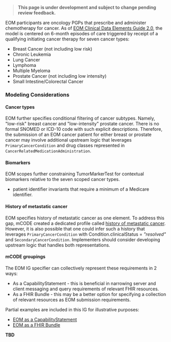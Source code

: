 <blockquote class="stu-note">
    <p>
    <strong>This page is under development and subject to change pending review feedback.</strong>
    </p>
</blockquote>

EOM participants are oncology PGPs that prescribe and administer chemotherapy for cancer. As of [EOM Clinical Data Elements Guide 2.0](https://www.cms.gov/priorities/innovation/media/document/eom-clinical-data-elements-guide), the model is centered on 6-month episodes of care triggered by receipt of a qualifying initiating cancer therapy for seven cancer types:
* Breast Cancer (not including low risk)
* Chronic Leukemia
* Lung Cancer
* Lymphoma
* Multiple Myeloma
* Prostate Cancer (not including low intensity)
* Small Intestine/Colorectal Cancer

### Modeling Considerations

#### Cancer types

EOM further specifies conditional filtering of cancer subtypes. Namely, "low-risk" breast cancer and "low-intensity" prostate cancer. There is no formal SNOMED or ICD-10 code with such explicit descriptions. Therefore, the submission of an EOM cancer patient for either breast or prostate cancer may involve additional upstream logic that leverages `PrimaryCancerCondition` and drug classes represented in `CancerRelatedMedicationAdministration`.

#### Biomarkers
EOM scopes further constraining TumorMarkerTest for contextual biomarkers relative to the seven scoped cancer types.
* patient identifier invariants that require a minimum of a Medicare identifier.

#### History of metastatic cancer
EOM specifies history of metastatic cancer as one element. To address this gap, mCODE created a dedicated profile called [history of metastatic cancer](https://hl7.org/fhir/us/mcode/STU3/StructureDefinition-mcode-history-of-metastatic-cancer.html). However, it is also possible that one could infer such a history that leverages `PrimaryCancerCondition` with Condition.clinicalStatus = *"resolved"* and `SecondaryCancerCondition`. Implementers should consider developing upstream logic that handles both representations.

#### mCODE groupings

The EOM IG specifier can collectively represent these requirements in 2 ways:
* As a CapabilityStatement - this is beneficial in narrowing server and client messaging and query requirements of relevant FHIR resources.
* As a FHIR Bundle - this may be a better option for specifying a collection of relevant resources as EOM submission requirements.

Partial examples are included in this IG for illustrative purposes:
* [EOM as a CapabilityStatement](CapabilityStatement-eom-mcode-server.html)
* [EOM as a FHIR Bundle](StructureDefinition-mcode-patient-bundle.html)


**TBD**